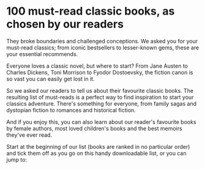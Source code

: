 # 100 must-read classic books, as chosen by our readers

They broke boundaries and challenged conceptions. We asked you for your must-read classics; from iconic bestsellers to lesser-known gems, these are your essential recommends. 

Everyone loves a classic novel, but where to start? From Jane Austen to Charles Dickens, Toni Morrison to Fyodor Dostoevsky, the fiction canon is so vast you can easily get lost in it.

So we asked our readers to tell us about their favourite classic books. The resulting list of must-reads is a perfect way to find inspiration to start your classics adventure. There's something for everyone, from family sagas and dystopian fiction to romances and historical fiction.

And if you enjoy this, you can also learn about our reader's favourite books by female authors, most loved children's books and the best memoirs they've ever read. 

Start at the beginning of our list (books are ranked in no particular order) and tick them off as you go on this handy downloadable list, or you can jump to:
